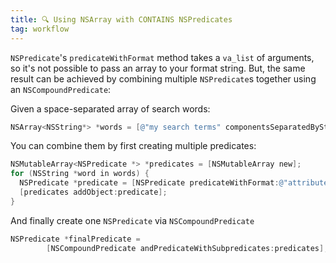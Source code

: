 ```yaml
---
title: 🔍 Using NSArray with CONTAINS NSPredicates
tag: workflow
---
```


`NSPredicate`'s `predicateWithFormat` method takes a `va_list` of arguments, so it's not possible to pass an array to your format string. But, the same result can be achieved by combining multiple `NSPredicate`s together using an `NSCompoundPredicate`:

Given a space-separated array of search words:

```objectivec
NSArray<NSString*> *words = [@"my search terms" componentsSeparatedByString:@" "];
```

You can combine them by first creating multiple predicates:

```objectivec
NSMutableArray<NSPredicate *> *predicates = [NSMutableArray new];
for (NSString *word in words) {
  NSPredicate *predicate = [NSPredicate predicateWithFormat:@"attribute CONTAINS[cd] %@", word];
  [predicates addObject:predicate];
}
```

And finally create one `NSPredicate` via `NSCompoundPredicate`

```objectivec
NSPredicate *finalPredicate =
        [NSCompoundPredicate andPredicateWithSubpredicates:predicates];
```
